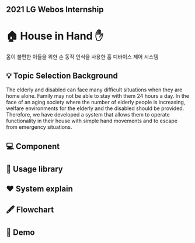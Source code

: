 ## 2021 LG Webos Internship

# 🏠 House in Hand ✋ #
몸이 불편한 이들을 위한 손 동작 인식을 사용한 홈 디바이스 제어 시스템


## 💡 Topic Selection Background

The elderly and disabled can face many difficult situations when they are home alone. Family may not be able to stay with them 24 hours a day. In the face of an aging society where the number of elderly people is increasing, welfare environments for the elderly and the disabled should be provided. Therefore, we have developed a system that allows them to operate functionality in their house with simple hand movements and to escape from emergency situations.



## :computer: Component

## 📁 Usage library

## ❤️ System explain

## 🖋 Flowchart

## 🧸 Demo
